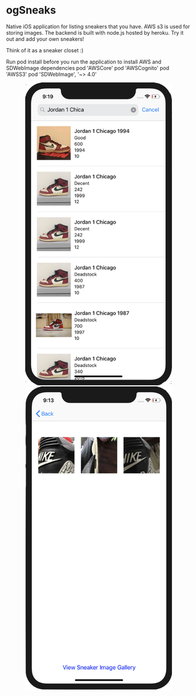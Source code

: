 # ogSneaks 
Native iOS application for listing sneakers that you have.
AWS s3 is used for storing images. The backend is built with node.js hosted by heroku. Try it out and add your own sneakers! 

Think of it as a sneaker closet :)


Run pod install before you run the application to install AWS and SDWebImage dependencies
    pod 'AWSCore'
    pod 'AWSCognito'
    pod 'AWSS3'	
    pod 'SDWebImage', '~> 4.0'

<div align="center">
  <img src="/screenshot1.png" width="400px"</img> 
  <img src="/screenshot2.png" width="400px"</img>
</div>
